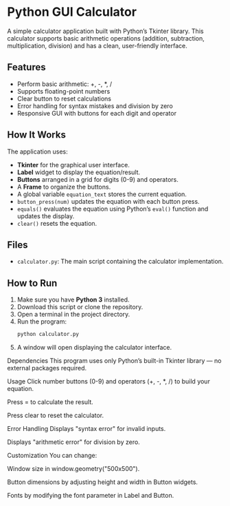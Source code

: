 # Python GUI Calculator

A simple calculator application built with Python’s Tkinter library. This calculator supports basic arithmetic operations (addition, subtraction, multiplication, division) and has a clean, user-friendly interface.

## Features

- Perform basic arithmetic: +, -, *, /
- Supports floating-point numbers
- Clear button to reset calculations
- Error handling for syntax mistakes and division by zero
- Responsive GUI with buttons for each digit and operator

## How It Works

The application uses:
- **Tkinter** for the graphical user interface.
- **Label** widget to display the equation/result.
- **Buttons** arranged in a grid for digits (0-9) and operators.
- A **Frame** to organize the buttons.
- A global variable `equation_text` stores the current equation.
- `button_press(num)` updates the equation with each button press.
- `equals()` evaluates the equation using Python’s `eval()` function and updates the display.
- `clear()` resets the equation.

## Files

- `calculator.py`: The main script containing the calculator implementation.

## How to Run

1. Make sure you have **Python 3** installed.
2. Download this script or clone the repository.
3. Open a terminal in the project directory.
4. Run the program:
   ```bash
   python calculator.py
5. A window will open displaying the calculator interface.

Dependencies
This program uses only Python’s built-in Tkinter library — no external packages required.

Usage
Click number buttons (0-9) and operators (+, -, *, /) to build your equation.

Press = to calculate the result.

Press clear to reset the calculator.

Error Handling
Displays "syntax error" for invalid inputs.

Displays "arithmetic error" for division by zero.

Customization
You can change:

Window size in window.geometry("500x500").

Button dimensions by adjusting height and width in Button widgets.

Fonts by modifying the font parameter in Label and Button.